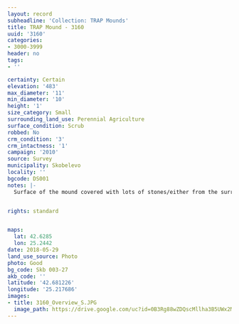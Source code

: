 ```yaml
---
layout: record
subheadline: 'Collection: TRAP Mounds'
title: TRAP Mound - 3160
uuid: '3160'
categories:
- 3000-3999
header: no
tags:
- ''

certainty: Certain
elevation: '483'
max_diameter: '11'
min_diameter: '10'
height: '1'
size_category: Small
surrounding_land_use: Perennial Agriculture
surface_condition: Scrub
robbed: No
crm_condition: '3'
crm_intactness: '1'
campaign: '2010'
source: Survey
municipality: Skobelevo
locality: ''
bgcode: DS001
notes: |-
  Surface of the mound covered with lots of stones/either from the surrounding pasture or from the mound.


rights: standard


maps:
  lat: 42.6285
  lon: 25.2442
date: 2018-05-29
land_use_source: Photo
photo: Good
bg_code: Skb 003-27
akb_code: ''
latitude: '42.681226'
longitude: '25.217686'
images:
- title: 3160_Overview_S.JPG
  image_path: https://drive.google.com/uc?id=0B3Rg88wZDQscMllha3B5UWx2MEE
---
```

